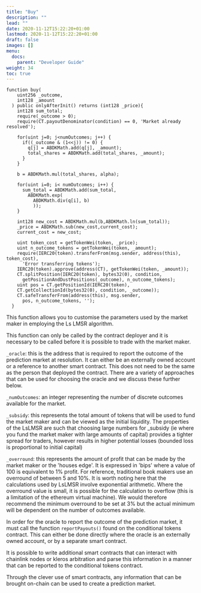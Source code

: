 ```yaml
---
title: "Buy"
description: ""
lead: ""
date: 2020-11-12T15:22:20+01:00
lastmod: 2020-11-12T15:22:20+01:00
draft: false
images: []
menu: 
  docs:
    parent: "Developer Guide"
weight: 34
toc: true
---
```


```
function buy(
    uint256 _outcome,
    int128 _amount
  ) public onlyAfterInit() returns (int128 _price){
    int128 sum_total;
    require(_outcome > 0);
    require(CT.payoutDenominator(condition) == 0, 'Market already resolved');

    for(uint j=0; j<numOutcomes; j++) {
      if((_outcome & (1<<j)) != 0) {
        q[j] = ABDKMath.add(q[j], _amount);
        total_shares = ABDKMath.add(total_shares, _amount);
      }
    }

    b = ABDKMath.mul(total_shares, alpha);

    for(uint i=0; i< numOutcomes; i++) {
      sum_total = ABDKMath.add(sum_total,
        ABDKMath.exp(
          ABDKMath.div(q[i], b)
          ));
    }

    int128 new_cost = ABDKMath.mul(b,ABDKMath.ln(sum_total));
    _price = ABDKMath.sub(new_cost,current_cost);
    current_cost = new_cost;

    uint token_cost = getTokenWei(token, _price);
    uint n_outcome_tokens = getTokenWei(token, _amount);
    require(IERC20(token).transferFrom(msg.sender, address(this), token_cost),
      'Error transferring tokens');
    IERC20(token).approve(address(CT), getTokenWei(token, _amount));
    CT.splitPosition(IERC20(token), bytes32(0), condition,
      getPositionAndDustPositions(_outcome), n_outcome_tokens);
    uint pos = CT.getPositionId(IERC20(token),
    CT.getCollectionId(bytes32(0), condition, _outcome));
    CT.safeTransferFrom(address(this), msg.sender,
      pos, n_outcome_tokens, '');
  }
```

This function allows you to customise the parameters used by the market maker in employing the Ls LMSR algorithm.

This function can only be called by the contract deployer and it is necessary to be called before it is possible to trade with the market maker.

`_oracle`: this is the address that is required to report the outcome of the prediction market at resolution. It can either be an externally owned account or a reference to another smart contract. This does not need to be the same as the person that deployed the contract. There are a variety of approaches that can be used for choosing the oracle and we discuss these further below.

`_numOutcomes`: an integer representing the number of discrete outcomes available for the market.

`_subsidy`: this represents the total amount of tokens that will be used to fund the market maker and can be viewed as the initial liquidity. The properties of the LsLMSR are such that choosing large numbers for _subsidy (ie where you fund the market maker with large amounts of capital) provides a tighter spread for traders, however results in higher potential losses (bounded loss is proportional to initial capital)

`_overround`: this represents the amount of profit that can be made by the market maker or the 'houses edge'. It is expressed in 'bips' where a value of 100 is equivalent to 1% profit. For reference, traditional book makers use an overround of between 5 and 10%. It is worth noting here that the calculations used by LsLMSR involve exponential arithmetic. Where the overround value is small, it is possible for the calculation to overflow (this is a limitation of the ethereum virtual machine). We would therefore recommend the minimum overround to be set at 3% but the actual minimum will be dependent on the number of outcomes available.

In order for the oracle to report the outcome of the prediction market, it must call the function `reportPayouts()` found on the conditional tokens contract. This can either be done directly where the oracle is an externally owned account, or by a separate smart contract.

It is possible to write additional smart contracts that can interact with chainlink nodes or kleros arbitration and parse this information in a manner that can be reported to the conditional tokens contract.

Through the clever use of smart contracts, any information that can be brought on-chain can be used to create a prediction market. 
